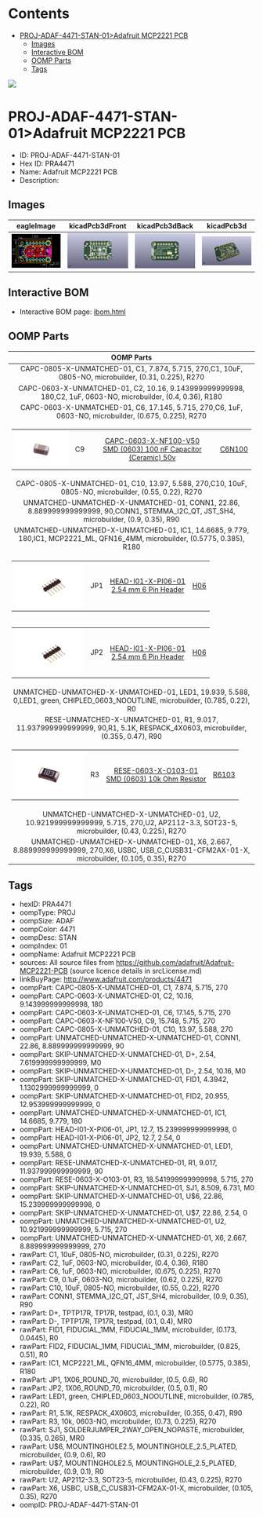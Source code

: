 



Contents
========

* [PROJ-ADAF-4471-STAN-01>Adafruit MCP2221 PCB](#proj-adaf-4471-stan-01adafruit-mcp2221-pcb)
	* [Images](#images)
	* [Interactive BOM](#interactive-bom)
	* [OOMP Parts](#oomp-parts)
	* [Tags](#tags)
  
![][im]
# PROJ-ADAF-4471-STAN-01>Adafruit MCP2221 PCB

- ID: PROJ-ADAF-4471-STAN-01
- Hex ID: PRA4471
- Name: Adafruit MCP2221 PCB
- Description: 

## Images
  
  

|eagleImage|kicadPcb3dFront|kicadPcb3dBack|kicadPcb3d|
| :---: | :---: | :---: | :---: |
|[![eagleImage](eagleImage_140.png)](eagleImage_600.png)|[![kicadPcb3dFront](kicadPcb3dFront_140.png)](kicadPcb3dFront_600.png)|[![kicadPcb3dBack](kicadPcb3dBack_140.png)](kicadPcb3dBack_600.png)|[![kicadPcb3d](kicadPcb3d_140.png)](kicadPcb3d_600.png)|

## Interactive BOM

- Interactive BOM page: [ibom.html](kicad/bom/ibom.html)

## OOMP Parts
  

|OOMP Parts|
| :---: |
|CAPC-0805-X-UNMATCHED-01, C1, 7.874, 5.715, 270,C1, 10uF, 0805-NO, microbuilder, (0.31, 0.225), R270|
|CAPC-0603-X-UNMATCHED-01, C2, 10.16, 9.143999999999998, 180,C2, 1uF, 0603-NO, microbuilder, (0.4, 0.36), R180|
|CAPC-0603-X-UNMATCHED-01, C6, 17.145, 5.715, 270,C6, 1uF, 0603-NO, microbuilder, (0.675, 0.225), R270|
|<table><tr><td>![CAPC-0603-X-NF100-V50](https://raw.githubusercontent.com/oomlout/oomlout_OOMP_parts/main/CAPC-0603-X-NF100-V50/image_140.jpg)</td><td> C9</td><td>[CAPC-0603-X-NF100-V50<br>SMD (0603) 100 nF Capacitor (Ceramic) 50v](https://github.com/oomlout/oomlout_OOMP_parts/tree/main/CAPC-0603-X-NF100-V50/)</td><td>[C6N100](https://github.com/oomlout/oomlout_OOMP_parts/tree/main/CAPC-0603-X-NF100-V50/)</td></tr></table>|
|CAPC-0805-X-UNMATCHED-01, C10, 13.97, 5.588, 270,C10, 10uF, 0805-NO, microbuilder, (0.55, 0.22), R270|
|UNMATCHED-UNMATCHED-X-UNMATCHED-01, CONN1, 22.86, 8.889999999999999, 90,CONN1, STEMMA_I2C_QT, JST_SH4, microbuilder, (0.9, 0.35), R90|
|UNMATCHED-UNMATCHED-X-UNMATCHED-01, IC1, 14.6685, 9.779, 180,IC1, MCP2221_ML, QFN16_4MM, microbuilder, (0.5775, 0.385), R180|
|<table><tr><td>![HEAD-I01-X-PI06-01](https://raw.githubusercontent.com/oomlout/oomlout_OOMP_parts/main/HEAD-I01-X-PI06-01/image_140.jpg)</td><td> JP1</td><td>[HEAD-I01-X-PI06-01<br>2.54 mm 6 Pin Header](https://github.com/oomlout/oomlout_OOMP_parts/tree/main/HEAD-I01-X-PI06-01/)</td><td>[H06](https://github.com/oomlout/oomlout_OOMP_parts/tree/main/HEAD-I01-X-PI06-01/)</td></tr></table>|
|<table><tr><td>![HEAD-I01-X-PI06-01](https://raw.githubusercontent.com/oomlout/oomlout_OOMP_parts/main/HEAD-I01-X-PI06-01/image_140.jpg)</td><td> JP2</td><td>[HEAD-I01-X-PI06-01<br>2.54 mm 6 Pin Header](https://github.com/oomlout/oomlout_OOMP_parts/tree/main/HEAD-I01-X-PI06-01/)</td><td>[H06](https://github.com/oomlout/oomlout_OOMP_parts/tree/main/HEAD-I01-X-PI06-01/)</td></tr></table>|
|UNMATCHED-UNMATCHED-X-UNMATCHED-01, LED1, 19.939, 5.588, 0,LED1, green, CHIPLED_0603_NOOUTLINE, microbuilder, (0.785, 0.22), R0|
|RESE-UNMATCHED-X-UNMATCHED-01, R1, 9.017, 11.937999999999999, 90,R1, 5.1K, RESPACK_4X0603, microbuilder, (0.355, 0.47), R90|
|<table><tr><td>![RESE-0603-X-O103-01](https://raw.githubusercontent.com/oomlout/oomlout_OOMP_parts/main/RESE-0603-X-O103-01/image_140.jpg)</td><td> R3</td><td>[RESE-0603-X-O103-01<br>SMD (0603) 10k Ohm Resistor](https://github.com/oomlout/oomlout_OOMP_parts/tree/main/RESE-0603-X-O103-01/)</td><td>[R6103](https://github.com/oomlout/oomlout_OOMP_parts/tree/main/RESE-0603-X-O103-01/)</td></tr></table>|
|UNMATCHED-UNMATCHED-X-UNMATCHED-01, U2, 10.921999999999999, 5.715, 270,U2, AP2112-3.3, SOT23-5, microbuilder, (0.43, 0.225), R270|
|UNMATCHED-UNMATCHED-X-UNMATCHED-01, X6, 2.667, 8.889999999999999, 270,X6, USBC, USB_C_CUSB31-CFM2AX-01-X, microbuilder, (0.105, 0.35), R270|

## Tags

- hexID: PRA4471
- oompType: PROJ
- oompSize: ADAF
- oompColor: 4471
- oompDesc: STAN
- oompIndex: 01
- oompName: Adafruit MCP2221 PCB
- sources: All source files from https://github.com/adafruit/Adafruit-MCP2221-PCB (source licence details in srcLicense.md)
- linkBuyPage: http://www.adafruit.com/products/4471
- oompPart: CAPC-0805-X-UNMATCHED-01, C1, 7.874, 5.715, 270
- oompPart: CAPC-0603-X-UNMATCHED-01, C2, 10.16, 9.143999999999998, 180
- oompPart: CAPC-0603-X-UNMATCHED-01, C6, 17.145, 5.715, 270
- oompPart: CAPC-0603-X-NF100-V50, C9, 15.748, 5.715, 270
- oompPart: CAPC-0805-X-UNMATCHED-01, C10, 13.97, 5.588, 270
- oompPart: UNMATCHED-UNMATCHED-X-UNMATCHED-01, CONN1, 22.86, 8.889999999999999, 90
- oompPart: SKIP-UNMATCHED-X-UNMATCHED-01, D+, 2.54, 7.619999999999999, M0
- oompPart: SKIP-UNMATCHED-X-UNMATCHED-01, D-, 2.54, 10.16, M0
- oompPart: SKIP-UNMATCHED-X-UNMATCHED-01, FID1, 4.3942, 1.1302999999999999, 0
- oompPart: SKIP-UNMATCHED-X-UNMATCHED-01, FID2, 20.955, 12.953999999999999, 0
- oompPart: UNMATCHED-UNMATCHED-X-UNMATCHED-01, IC1, 14.6685, 9.779, 180
- oompPart: HEAD-I01-X-PI06-01, JP1, 12.7, 15.239999999999998, 0
- oompPart: HEAD-I01-X-PI06-01, JP2, 12.7, 2.54, 0
- oompPart: UNMATCHED-UNMATCHED-X-UNMATCHED-01, LED1, 19.939, 5.588, 0
- oompPart: RESE-UNMATCHED-X-UNMATCHED-01, R1, 9.017, 11.937999999999999, 90
- oompPart: RESE-0603-X-O103-01, R3, 18.541999999999998, 5.715, 270
- oompPart: SKIP-UNMATCHED-X-UNMATCHED-01, SJ1, 8.509, 6.731, M0
- oompPart: SKIP-UNMATCHED-X-UNMATCHED-01, U$6, 22.86, 15.239999999999998, 0
- oompPart: SKIP-UNMATCHED-X-UNMATCHED-01, U$7, 22.86, 2.54, 0
- oompPart: UNMATCHED-UNMATCHED-X-UNMATCHED-01, U2, 10.921999999999999, 5.715, 270
- oompPart: UNMATCHED-UNMATCHED-X-UNMATCHED-01, X6, 2.667, 8.889999999999999, 270
- rawPart: C1, 10uF, 0805-NO, microbuilder, (0.31, 0.225), R270
- rawPart: C2, 1uF, 0603-NO, microbuilder, (0.4, 0.36), R180
- rawPart: C6, 1uF, 0603-NO, microbuilder, (0.675, 0.225), R270
- rawPart: C9, 0.1uF, 0603-NO, microbuilder, (0.62, 0.225), R270
- rawPart: C10, 10uF, 0805-NO, microbuilder, (0.55, 0.22), R270
- rawPart: CONN1, STEMMA_I2C_QT, JST_SH4, microbuilder, (0.9, 0.35), R90
- rawPart: D+, TPTP17R, TP17R, testpad, (0.1, 0.3), MR0
- rawPart: D-, TPTP17R, TP17R, testpad, (0.1, 0.4), MR0
- rawPart: FID1, FIDUCIAL_1MM, FIDUCIAL_1MM, microbuilder, (0.173, 0.0445), R0
- rawPart: FID2, FIDUCIAL_1MM, FIDUCIAL_1MM, microbuilder, (0.825, 0.51), R0
- rawPart: IC1, MCP2221_ML, QFN16_4MM, microbuilder, (0.5775, 0.385), R180
- rawPart: JP1, 1X06_ROUND_70, microbuilder, (0.5, 0.6), R0
- rawPart: JP2, 1X06_ROUND_70, microbuilder, (0.5, 0.1), R0
- rawPart: LED1, green, CHIPLED_0603_NOOUTLINE, microbuilder, (0.785, 0.22), R0
- rawPart: R1, 5.1K, RESPACK_4X0603, microbuilder, (0.355, 0.47), R90
- rawPart: R3, 10k, 0603-NO, microbuilder, (0.73, 0.225), R270
- rawPart: SJ1, SOLDERJUMPER_2WAY_OPEN_NOPASTE, microbuilder, (0.335, 0.265), MR0
- rawPart: U$6, MOUNTINGHOLE2.5, MOUNTINGHOLE_2.5_PLATED, microbuilder, (0.9, 0.6), R0
- rawPart: U$7, MOUNTINGHOLE2.5, MOUNTINGHOLE_2.5_PLATED, microbuilder, (0.9, 0.1), R0
- rawPart: U2, AP2112-3.3, SOT23-5, microbuilder, (0.43, 0.225), R270
- rawPart: X6, USBC, USB_C_CUSB31-CFM2AX-01-X, microbuilder, (0.105, 0.35), R270
- oompID: PROJ-ADAF-4471-STAN-01



[im]: kicadPcb3d_450.png
